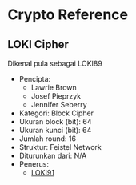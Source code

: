 # Crypto Reference

## LOKI Cipher

Dikenal pula sebagai LOKI89

* Pencipta:
    - Lawrie Brown
    - Josef Pieprzyk
    - Jennifer Seberry
* Kategori: Block Cipher
* Ukuran block (bit): 64
* Ukuran kunci (bit): 64
* Jumlah round: 16
* Struktur: Feistel Network
* Diturunkan dari: N/A
* Penerus: 
    - [LOKI91](../LOKI91)